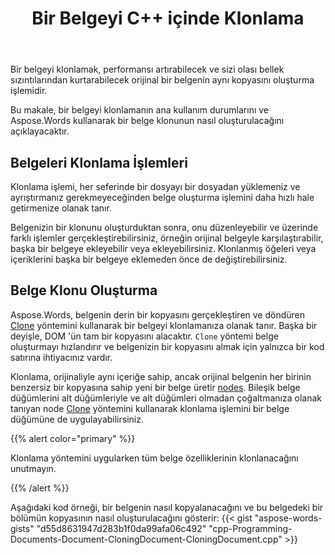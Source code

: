 ﻿---
title: Bir Belgeyi C++ içinde Klonlama
second_title: Aspose.Words için C++
articleTitle: Bir Belgeyi Klonlama
linktitle: Bir Belgeyi Klonlama
type: docs
description: "C++ kullanarak aynı kopyasını almak için bir belgeyi klonlayın. Bir kopya oluştururken, orijinal belgenin düğümleri ve özellikleri klonlanır."
weight: 70
url: /tr/cpp/clone-a-document/
---

Bir belgeyi klonlamak, performansı artırabilecek ve sizi olası bellek sızıntılarından kurtarabilecek orijinal bir belgenin aynı kopyasını oluşturma işlemidir.

Bu makale, bir belgeyi klonlamanın ana kullanım durumlarını ve Aspose.Words kullanarak bir belge klonunun nasıl oluşturulacağını açıklayacaktır.

## Belgeleri Klonlama İşlemleri

Klonlama işlemi, her seferinde bir dosyayı bir dosyadan yüklemeniz ve ayrıştırmanız gerekmeyeceğinden belge oluşturma işlemini daha hızlı hale getirmenize olanak tanır.

Belgenizin bir klonunu oluşturduktan sonra, onu düzenleyebilir ve üzerinde farklı işlemler gerçekleştirebilirsiniz, örneğin orijinal belgeyle karşılaştırabilir, başka bir belgeye ekleyebilir veya ekleyebilirsiniz. Klonlanmış öğeleri veya içeriklerini başka bir belgeye eklemeden önce de değiştirebilirsiniz.

## Belge Klonu Oluşturma

Aspose.Words, belgenin derin bir kopyasını gerçekleştiren ve döndüren [Clone](https://reference.aspose.com/words/cpp/aspose.words/document/clone/) yöntemini kullanarak bir belgeyi klonlamanıza olanak tanır. Başka bir deyişle, DOM 'ün tam bir kopyasını alacaktır. `Clone` yöntemi belge oluşturmayı hızlandırır ve belgenizin bir kopyasını almak için yalnızca bir kod satırına ihtiyacınız vardır.

Klonlama, orijinaliyle aynı içeriğe sahip, ancak orijinal belgenin her birinin benzersiz bir kopyasına sahip yeni bir belge üretir [nodes](https://reference.aspose.com/words/cpp/class/aspose.words.node). Bileşik belge düğümlerini alt düğümleriyle ve alt düğümleri olmadan çoğaltmanıza olanak tanıyan node [Clone](https://reference.aspose.com/words/cpp/aspose.words/node/clone/) yöntemini kullanarak klonlama işlemini bir belge düğümüne de uygulayabilirsiniz.

{{% alert color="primary" %}}

Klonlama yöntemini uygularken tüm belge özelliklerinin klonlanacağını unutmayın.

{{% /alert %}}

Aşağıdaki kod örneği, bir belgenin nasıl kopyalanacağını ve bu belgedeki bir bölümün kopyasının nasıl oluşturulacağını gösterir:
{{< gist "aspose-words-gists" "d55d8631947d283b1f0da99afa06c492" "cpp-Programming-Documents-Document-CloningDocument-CloningDocument.cpp" >}}
